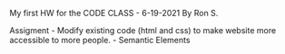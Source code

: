 My first HW for the CODE CLASS - 6-19-2021
By Ron S.

Assigment - Modify existing code (html and css) to make website more accessible to more people. - Semantic Elements

